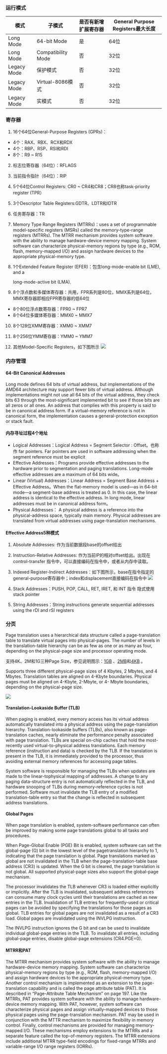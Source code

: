 ### 运行模式

| 模式          | 子模式                | 是否有新增扩展寄存器 | General Purpose Registers最大长度 |
| ----------- | ------------------ | ---------- | ----------------------------- |
| Long Mode   | 64-bit Mode        | 是          | 64位                           |
| Long Mode   | Compatibility Mode | 否          | 32位                           |
| Legacy Mode | 保护模式               | 否          | 32位                           |
| Legacy Mode | Virtual-8086模式     | 否          | 32位                           |
| Legacy Mode | 实模式                | 否          | 32位                           |



### 寄存器
1. 16个64位General-Purpose Registers (GPRs)：
  * 4个：RAX、RBX、RCX和RDX
  * 4个：RBP、RSP、RSI和RDI
  * 8个：R9 ~ R15

2. 标志位寄存器（64位）：RFLAGS
3. 当前指令指针（64位）：RIP
4. 5个64位Control Registers: CR0 ~ CR4和CR8；CR8也称task-priority register (TPR）
5. 3个Descriptor Table Registers:GDTR、LDTR和IDTR
6. 任务寄存器：TR
7. Memory Type Range Registers (MTRRs)：uses a set of programmable model-specific registers (MSRs) called the memory-type-range registers (MTRRs). The MTRR mechanism provides system software with the ability to manage hardware-device memory mapping. System software can characterize physical-memory regions by type (e.g., ROM, flash, memory-mapped I/O) and assign hardware devices to the appropriate physical-memory type.
8. 1个Extended Feature Register (EFER)：包含long-mode-enable bit (LME), and a

   long-mode-active bit (LMA).

9. 8个浮点数和多媒体寄存器：共用，FPR系列是80位，MMX系列是64位，MMX寄存器即相应FPR寄存器的低64位
  * 8个80位浮点数寄存器：FPR0 ~ FPR7
  * 8个64位多媒体寄存器：MMX0 ~ MMX7

10. 8个128位XMM寄存器：XMM0 ~ XMM7

11. 8个256位YMM寄存器：YMM0 ~ YMM7

12. 其他Model-Specific Registers，如下图所示
   ![](https://user-images.githubusercontent.com/1244560/50534603-e2786480-0b79-11e9-9e64-753b879908cc.png)






### 内存管理

#### 64-Bit Canonical Addresses
Long mode defines 64 bits of virtual address, but implementations of the AMD64 architecture may
  support fewer bits of virtual address. Although implementations might not use all 64 bits of the virtual
  address, they check bits 63 through the most-significant implemented bit to see if those bits are all
  zeros or all ones. An address that complies with this property is said to be in canonical address form. If
  a virtual-memory reference is not in canonical form, the implementation causes a general-protection
  exception or stack fault.

#### 内存寻址过程4个地址
* Logical Addresses：Logical Address = Segment Selector : Offset。也称作 far pointers. Far pointers are used in software addressing
  when the segment reference must be explicit
* Effective Addresses：Programs provide effective addresses to the hardware prior to segmentation and paging translations. Long-mode effective addresses are a maximum of 64 bits wide。
* Linear (Virtual) Addresses：Linear Address = Segment Base Address + Effective Address。When the flat-memory model is used—as in 64-bit mode—a segment-base address is treated as 0. In
  this case, the linear address is identical to the effective address. In long mode, linear addresses must be
  in canonical address form。
* Physical Addresses： A physical address is a reference into the physical-address space, typically
  main memory. Physical addresses are translated from virtual addresses using page-translation
  mechanisms.

#### Effective Address5种模式
1. Absolute Addresses: 作为当前数据段base的offset给出
2. Instruction-Relative Addresses: 作为当前IP的相对offset给出。出现在control-transfer 指令中，可以直接编码在指令中，或者从内存中读取。
3. Indexed Register-Indirect Addresses：如下图所示，base在指令指定的general-purpose寄存器中；index和displacement直接编码在指令中
  ![](https://user-images.githubusercontent.com/1244560/50506599-b3e48600-0ab4-11e9-874d-26d445068d59.png)

4. Stack Addresses：PUSH, POP, CALL, RET, IRET, 和 INT 指令 隐式使用stack
  pointer
5. String Addresses：String instructions generate sequential addresses using the rDI and rSI registers

### 分页
Page translation uses a hierarchical data structure called a page-translation table to translate virtual
pages into physical-pages. The number of levels in the translation-table hierarchy can be as few as one
or as many as four, depending on the physical-page size and processor operating mode. 

支持4K、2M和1G三种Page Size，参见说明图示：[1GB](https://user-images.githubusercontent.com/1244560/50535759-3ee28080-0b88-11e9-8a07-35f1c7d6d577.png) 、[2MB](https://user-images.githubusercontent.com/1244560/50535755-3722dc00-0b88-11e9-9363-c3f4f2148d06.png)和[4KB](https://user-images.githubusercontent.com/1244560/50535753-2ecaa100-0b88-11e9-8386-0b600177ad62.png)  。

Supports three different physical-page sizes of
4 Kbytes, 2 Mbytes, and 4 Mbytes. 
Translation tables are aligned on 4-Kbyte boundaries. Physical pages must be aligned on 4-Kbyte, 2-Mbyte, or 4-
Mbyte boundaries, depending on the physical-page size.

![](https://user-images.githubusercontent.com/1244560/50534149-9de9ca80-0b73-11e9-991a-6f4b8d720d70.png)



#### Translation-Lookaside Buffer (TLB)
When paging is enabled, every memory access has its virtual address automatically translated into a
physical address using the page-translation hierarchy. Translation-lookaside buffers (TLBs), also
known as page-translation caches, nearly eliminate the performance penalty associated with page
translation. TLBs are special on-chip caches that hold the most-recently used virtual-to-physical
address translations. Each memory reference (instruction and data) is checked by the TLB. If the
translation is present in the TLB, it is immediately provided to the processor, thus avoiding external
memory references for accessing page tables.

System software is responsible for managing the TLBs when updates are made to the linear-tophysical
mapping of addresses. A change to any paging data-structure entry is not automatically
reflected in the TLB, and hardware snooping of TLBs during memory-reference cycles is not
performed. Software must invalidate the TLB entry of a modified translation-table entry so that the
change is reflected in subsequent address translations.


#### Global Pages
When page translation is enabled, system-software
performance can often be improved by making some page translations global to all tasks and
procedures. 

When Page-Global Enable (PGE) Bit is enabled, system software can set the global-page (G) bit in the lowest level of the pagetranslation
hierarchy to 1, indicating that the page translation is global. Page translations marked as
global are not invalidated in the TLB when the page-translation-table base address (CR3) is updated.
When the G bit is cleared, the page translation is not global. All supported physical-page sizes also
support the global-page mechanism.

The processor invalidates the TLB whenever CR3 is loaded either explicitly or implicitly. After the
TLB is invalidated, subsequent address references can consume many clock cycles until their
translations are cached as new entries in the TLB. Invalidation of TLB entries for frequently-used or
critical pages can be avoided by specifying the translations for those pages as global. TLB entries for
global pages are not invalidated as a result of a CR3 load. Global pages are invalidated using the
INVLPG instruction. 

The INVLPG instruction ignores the G bit and can be used to invalidate individual global-page entries in the TLB. To invalidate all entries, including global-page entries, disable global-page extensions
(CR4.PGE=0).

#### MTRR和PAT
The MTRR mechanism provides system
software with the ability to manage hardware-device memory mapping. System software can
characterize physical-memory regions by type (e.g., ROM, flash, memory-mapped I/O) and assign
hardware devices to the appropriate physical-memory type.
Another control mechanism is implemented as an extension to the page-translation capability and is
called the page attribute table (PAT). It is described in “Page-Attribute Table Mechanism” on
page 197. Like the MTRRs, PAT provides system software with the ability to manage hardware-device
memory mapping. With PAT, however, system software can characterize physical pages and assign
virtually-mapped devices to those physical pages using the page-translation mechanism. PAT may be
used in conjunction with the MTTR mechanism to maximize flexibility in memory control.
Finally, control mechanisms are provided for managing memory-mapped I/O. These mechanisms
employ extensions to the MTRRs and a separate feature called the top-of-memory registers. The
MTRR extensions include additional MTRR type-field encodings for fixed-range MTRRs and
variable-range I/O range registers (IORRs).

